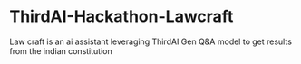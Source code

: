 # ThirdAI-Hackathon-Lawcraft
Law craft is an ai assistant leveraging ThirdAI Gen Q&amp;A model to get results from the indian constitution
